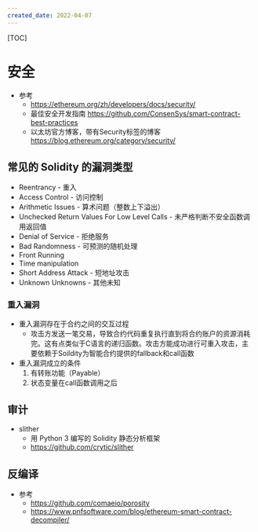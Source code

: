 ```yaml
---
created_date: 2022-04-07
---
```


[TOC]

# 安全
- 参考
    - https://ethereum.org/zh/developers/docs/security/
    - 最佳安全开发指南 https://github.com/ConsenSys/smart-contract-best-practices
    - 以太坊官方博客，带有Security标签的博客 https://blog.ethereum.org/category/security/
## 常见的 Solidity 的漏洞类型
- Reentrancy - 重入
- Access Control - 访问控制
- Arithmetic Issues - 算术问题（整数上下溢出）
- Unchecked Return Values For Low Level Calls - 未严格判断不安全函数调用返回值
- Denial of Service - 拒绝服务
- Bad Randomness - 可预测的随机处理
- Front Running
- Time manipulation
- Short Address Attack - 短地址攻击
- Unknown Unknowns - 其他未知

### 重入漏洞
- 重入漏洞存在于合约之间的交互过程
    - 攻击方发送一笔交易，导致合约代码重复执行直到将合约账户的资源消耗完。这有点类似于C语言的递归函数。攻击方能成功进行可重入攻击，主要依赖于Soildity为智能合约提供的fallback和call函数
- 重入漏洞成立的条件
    1. 有转账功能（Payable）
    2. 状态变量在call函数调用之后
    
## 审计
- slither
    - 用 Python 3 编写的 Solidity 静态分析框架
    - https://github.com/crytic/slither

## 反编译
- 参考
    - https://github.com/comaeio/porosity
    - https://www.pnfsoftware.com/blog/ethereum-smart-contract-decompiler/